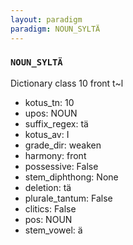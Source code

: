```yaml
---
layout: paradigm
paradigm: NOUN_SYLTÄ
---
```

### ` NOUN_SYLTÄ `

Dictionary class 10 front t~l
* kotus_tn: 10
* upos: NOUN
* suffix_regex: tä
* kotus_av: I
* grade_dir: weaken
* harmony: front
* possessive: False
* stem_diphthong: None
* deletion: tä
* plurale_tantum: False
* clitics: False
* pos: NOUN
* stem_vowel: ä
